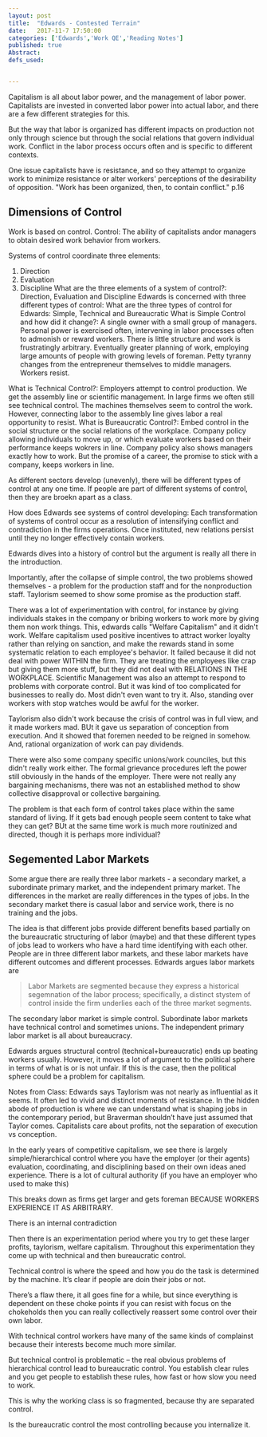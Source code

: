 ```yaml
---
layout: post
title:  "Edwards - Contested Terrain"
date:   2017-11-7 17:50:00
categories: ['Edwards','Work QE','Reading Notes']
published: true
Abstract:
defs_used:


---
```


Capitalism is all about labor power, and the management of labor power. Capitalists are invested in converted labor power into actual labor, and there are a few different strategies for this.

But the way that labor is organized has different impacts on production not only through science but through the social relations that govern individual work. Conflict in the labor process occurs often and is specific to different contexts.

One issue capitalists have is resistance, and so they attempt to organize work to minimize resistance or alter workers' perceptions of the desirability of opposition. "Work has been organized, then, to contain conflict." p.16


## Dimensions of Control
Work is based on control.
<def>Control: The ability of capitalists andor managers to obtain desired work behavior from workers.</def>

Systems of control coordinate three elements:
1. Direction
2. Evaluation
3. Discipline
<def>What are the three elements of a system of control?: Direction, Evaluation and Discipline</def>
Edwards is concerned with three different types of control:
<def>What are the three types of control for Edwards: Simple, Technical and Bureaucratic</def>
<def>What is Simple Control and how did it change?: A single owner with a small group of managers. Personal power is exercised often, intervening in labor processes often to admonish or reward workers. There is little structure and work is frustratingly arbitrary. Eventually greater planning of work, employing large amounts of people with growing levels of foreman. Petty tyranny changes from the entrepreneur themselves to middle managers. Workers resist.</def>

<def> What is Technical Control?: Employers attempt to control production. We get the assembly line or scientific management. In large firms we often still see technical control. The machines themselves seem to control the work. However, connecting labor to the assembly line gives labor a real opportunity to resist.</def>
<def>What is Bureaucratic Control?: Embed control in the social structure or the social relations of the workplace. Company policy allowing individuals to move up, or which evaluate workers based on their performance keeps wokrers in line. Company policy also shows managers exactly how to work. But the promise of a career, the promise to stick with a company, keeps workers in line.</def>

As different sectors develop (unevenly), there will be different types of control at any one time. If people are part of different systems of control, then they are broekn apart as a class.


<def>How does Edwards see systems of control developing: Each transformation of systems of control occur as a resolution of intensifying conflict and contradiction  in the firms operations. Once instituted, new relations persist until they no longer effectively contain workers.</def>


Edwards dives into a history of control but the argument is really all there in the introduction.

Importantly, after the collapse of simple control, the two problems showed themselves - a problem for the production staff and for the nonproduction staff. Taylorism seemed to show some promise as the production staff.

There was a lot of experimentation with control, for instance by giving individuals stakes in the company or bribing workers to work more by giving them non work things. This, edwards calls "Welfare Capitalism" and it didn't work. Welfare capitalism used positive incentives to attract worker loyalty rather than relying on sanction, and make the rewards stand in some systematic relation to each employee's behavior. It failed because it did not deal with power WITHIN the firm. They are treating the employees like crap but giving them more stuff, but they did not deal with RELATIONS IN THE WORKPLACE.  Scientific Management was also an attempt to respond to problems with corporate control. But it was kind of too complicated for businesses to really do. Most didn't even want to try it. Also, standing over workers with stop watches would be awful for the worker.

Taylorism also didn't work because the crisis of control was in full view, and it made workers mad. BUt it gave us separation of conception from execution. And it showed that foremen needed to be reigned in somehow. And, rational organization of work can pay dividends.

There were also some company specific unions/work counciles, but this didn't really work either.  The formal grievance procedures left the power still obviously in the hands of the employer. There were not really any bargaining mechanisms, there was not an established method to show collective disapproval or collective bargaining.  


The problem is that each form of control takes place within the same standard of living. If it gets bad enough people seem content to take what they can get? BUt at the same time work is much more routinized and directed, though it is perhaps more individual?

## Segemented Labor Markets
Some argue there are really three labor markets - a secondary market, a subordinate primary market, and the independent primary market. The differences in the market are really differences in the types of jobs.  In the secondary market there is casual labor and service work, there is no training and the jobs.

The idea is that different jobs provide different benefits based partially on the bureaucratic structuring of labor (maybe) and that these different types of jobs lead to workers who have a hard time identifying with each other. People are in three different labor markets, and these labor markets have different outcomes and different processes. Edwards argues labor markets are
>Labor Markets are segmented because they express a historical segemnation of the labor process; specifically, a distinct stystem of control inside the firm underlies each of the three market segments.

The secondary labor market is simple control. Subordinate labor markets have technical control and sometimes unions. The independent primary labor market is all about bureaucracy.

Edwards argues structural control (technical+bureaucratic) ends up beating workers usually. However, it moves a lot of argument to the political sphere in terms of what is or is not unfair. If this is the case, then the political sphere could be a problem for capitalism.



Notes from Class:
Edwards says Taylorism was not nearly as influential as it seems. It often led to vivid and distinct moments of resistance. In the hidden abode of production is where we can understand what is shaping jobs in the contemporary period,  but Braverman shouldn’t have just assumed that Taylor comes. Capitalists care about profits, not the separation of execution vs conception.

In the early years of competitive capitalism, we see there is largely simple/hierarchical control where you have the employer (or their agents) evaluation, coordinating, and disciplining based on their own ideas aned experience. There is a lot of cultural authority (if you have an employer who used to make this)

This breaks down as firms get larger  and gets foreman BECAUSE WORKERS EXPERIENCE IT AS ARBITRARY.

There is an internal contradiction

Then there is an experimentation period where you try to get these larger profits, taylorism, welfare capitalism. Throughout this experimentation they come up with technical and then bureaucratic control.

Technical control is where the speed and how you do the task is determined by the machine. It’s clear if people are doin their jobs or not.

There’s a flaw there, it all goes fine for a while, but since everything is dependent on these choke points if you can resist with focus on the chokeholds then you can really collectively reassert some control over their own labor.

With technical control workers have many of the same kinds of complainst because their interests become much more similar.

But technical control is problematic – the real obvious problems of hierarchical control lead to bureaucratic control. You establish clear rules and you get people to establish these rules, how fast or how slow you need to work.

This is why the working class is so fragmented, because thy are separated control.


Is the bureaucratic control the most controlling because you internalize it.
